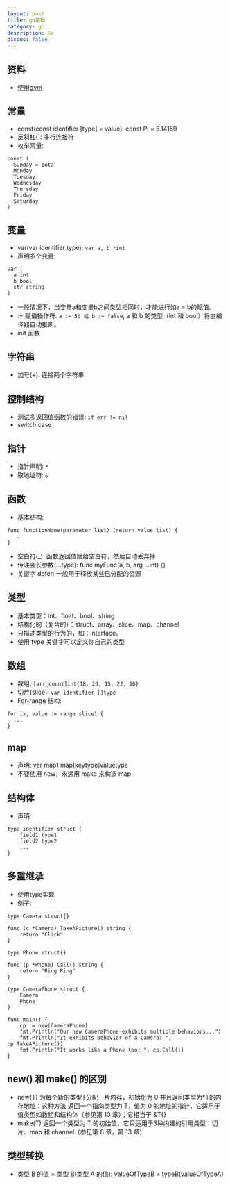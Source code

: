 ```yaml
---
layout: post
title: go基础
category: go
description: Go
disqus: false
---
```


## 资料
* [使用gvm](https://dryyun.com/2018/11/28/how-to-use-gvm/)

## 常量
* const(const identifier [type] = value): const Pi = 3.14159
* 反斜杠(\): 多行连接符
* 枚举常量: 

```
const (
  Sunday = iota
  Monday
  Tuesday
  Wednesday
  Thursday
  Friday
  Saturday
)
```


## 变量
* var(var identifier type): `var a, b *int`
* 声明多个变量:

```
var (
  a int
  b bool
  str string
)
```
* 一般情况下，当变量a和变量b之间类型相同时，才能进行如a = b的赋值。
* := 赋值操作符: `a := 50 或 b := false`, a 和 b 的类型（int 和 bool）将由编译器自动推断。
* init 函数


## 字符串
* 加号(+): 连接两个字符串


## 控制结构
* 测试多返回值函数的错误: `if err != nil`
* switch case


## 指针
* 指针声明: `*`
* 取地址符: `&`



## 函数
* 基本结构: 

```
func functionName(parameter_list) (return_value_list) {
   …
}
```
* 空白符(_): 函数返回值赋给空白符，然后自动丢弃掉
* 传递变长参数(...type): func myFunc(a, b, arg ...int) {}
* 关键字 defer: 一般用于释放某些已分配的资源


## 类型
* 基本类型：int、float、bool、string
* 结构化的（复合的）：struct、array、slice、map、channel
* 只描述类型的行为的，如：interface。
* 使用 type 关键字可以定义你自己的类型


## 数组
* 数组: `[arr_count]int{18, 20, 15, 22, 16}`
* 切片(slice): `var identifier []type`
* For-range 结构: 

```
for ix, value := range slice1 {
  ...
}
```


## map
* 声明: var map1 map[keytype]valuetype
* 不要使用 new，永远用 make 来构造 map


## 结构体
* 声明: 

```
type identifier struct {
    field1 type1
    field2 type2
    ...
}
```


## 多重继承
* 使用type实现
* 例子: 

```
type Camera struct{}

func (c *Camera) TakeAPicture() string {
    return "Click"
}

type Phone struct{}

func (p *Phone) Call() string {
    return "Ring Ring"
}

type CameraPhone struct {
    Camera
    Phone
}

func main() {
    cp := new(CameraPhone)
    fmt.Println("Our new CameraPhone exhibits multiple behaviors...")
    fmt.Println("It exhibits behavior of a Camera: ", cp.TakeAPicture())
    fmt.Println("It works like a Phone too: ", cp.Call())
}
```


## new() 和 make() 的区别
* new(T) 为每个新的类型T分配一片内存，初始化为 0 并且返回类型为*T的内存地址：这种方法 返回一个指向类型为 T，值为 0 的地址的指针，它适用于值类型如数组和结构体（参见第 10 章）；它相当于 &T{}
* make(T) 返回一个类型为 T 的初始值，它只适用于3种内建的引用类型：切片、map 和 channel（参见第 8 章，第 13 章）


## 类型转换
* 类型 B 的值 = 类型 B(类型 A 的值): valueOfTypeB = typeB(valueOfTypeA)






